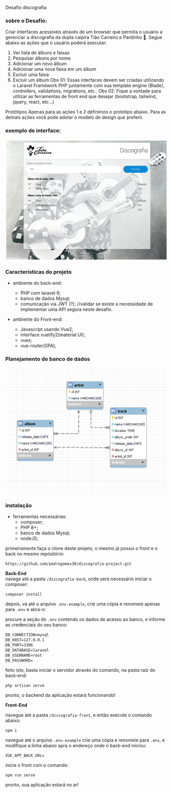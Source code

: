 Desafio discografia

<h3>sobre o Desafio:</h3>

Criar interfaces acessíveis através de um browser que permita o usuário a gerenciar a
discografia da dupla caipira Tião Carreiro e Pardinho 🤠.
Segue abaixo as ações que o usuário poderá executar:
1) Ver lista de álbuns e faixas
2) Pesquisar álbuns por nome
3) Adicionar um novo álbum
4) Adicionar uma nova faixa em um álbum
5) Excluir uma faixa
6) Excluir um álbum
Obs 01: Essas interfaces devem ser criadas utilizando o Laravel Framework PHP juntamente com sua
template engine (Blade), controllers, validations, migrations, etc..
Obs 02: Fique a vontade para utilizar as ferramentas de front end que desejar (bootstrap, tailwind, jquery,
react, etc...)

Protótipos
Apenas para as ações 1 e 2 definimos o protótipo abaixo.
Para as demais ações você pode adotar o modelo de design que preferir.

<h3>exemplo de interface:</h3>

<img src='https://github.com/pedrogomes30/discografia-project/blob/master/discografia-front/src/assets/interface.png'/>

<h3> Caracteristicas do projeto</h3>

- ambiente do back-end:
    - PHP com laravel 9;
    - banco de dados Mysql;
    - comunicação via JWT (?); //validar se existe a necessidade de implementar uma API segura neste desafio.

- ambiente do Front-end:
    - Javascript usando Vue2;
    - interface vuetify2(material UI);
    - vuex;
    - vue-router(SPA);

<h3> Planejamento do banco de dados</h3>

<img src='https://github.com/pedrogomes30/discografia-project/blob/master/Docs/img/discografia-database.png'/>

<h3> instalação</h3>

- ferramentas necessárias:
    - composer;
    - PHP 8+;
    - banco de dados Mysql;
    - nodeJS;

primeiramente faça o clone deste projeto, o mesmo já possui o front e o back no mesmo repósitório:
```
https://github.com/pedrogomes30/discografia-project.git
```
<b>Back-End</b><br>
navege até a pasta ```/discografia-back```, onde será necessário iniciar o composer:
```
composer install
```
depois, vá até o arquivo ```.env.example```, crie uma cópia e renomeie apenas para ```.env``` e abra-o:

procure a seção do ```.env``` contendo os dados de acesso ao banco, e informe as credenciais do seu banco:
```
DB_CONNECTION=mysql
DB_HOST=127.0.0.1
DB_PORT=3306
DB_DATABASE=laravel
DB_USERNAME=root
DB_PASSWORD=
```
feito isto, basta iniciar o servidor através do comando, na pasta raiz do back-end:
```
php artisan serve
```
pronto, o backend da aplicação estará funcionando!

<b>Front-End</b><br>

navegue até a pasta ```/discografia-front```, e então execute o comando abaixo:
```
npm i
```
navegue até o arquivo ```.env.example``` crie uma cópia e renomeie para ```.env```, e modifique a linha abaixo apra o endereço onde o back-end iniciou:
```
VUE_APP_BACK_URL= 
```
inicie o front com o comando:
```
npm run serve
```
pronto, sua aplicação estará no ar!

